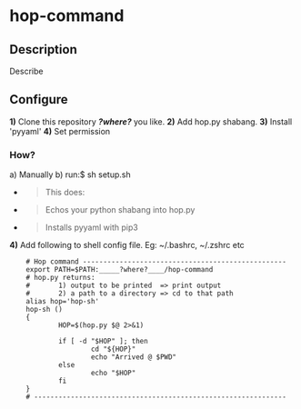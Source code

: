 # hop-command
## Description
Describe

## Configure
   **1)** Clone this repository ___?where?___ you like.
   **2)** Add hop.py shabang.
   **3)** Install 'pyyaml'
   **4)** Set permission
### How?
   a) Manually 
   b) run:$   sh setup.sh
   - > This does:
   - > Echos your python shabang into hop.py
   - > Installs pyyaml with pip3

**4)** Add following to shell config file. Eg: ~/.bashrc, ~/.zshrc etc

        # Hop command --------------------------------------------------
        export PATH=$PATH:_____?where?____/hop-command
        # hop.py returns:
        #       1) output to be printed  => print output
        #       2) a path to a directory => cd to that path
        alias hop='hop-sh'
        hop-sh ()
        {
                HOP=$(hop.py $@ 2>&1)
        
                if [ -d "$HOP" ]; then
                        cd "${HOP}"
                        echo "Arrived @ $PWD"
                else
                        echo "$HOP"
                fi
        }
        # --------------------------------------------------------------
